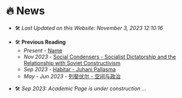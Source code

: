 # 🔥 News

- 🛠️ *Last Updated on this Website: November 3, 2023 12:10:16*

* 🛠️ **Previous Reading**
    * *Present* - [Name]()
    * *Nov 2023* - [Social Condensers - Socialist Dictatorship and the Relationship with Soviet Constructivism](https://academic-accelerator.com/encyclopedia/zh-cn/social-condenser)
    * *Sep 2023* - [Habitar - Juhani Pallasma](https://vdoc.pub/documents/habitar-5jv52ose5d60)
    * *May - Jun 2023* - [列斐伏尔 - 空间与政治]()

- 🛠️ *Sep 2023: Academic Page is under construction ...*